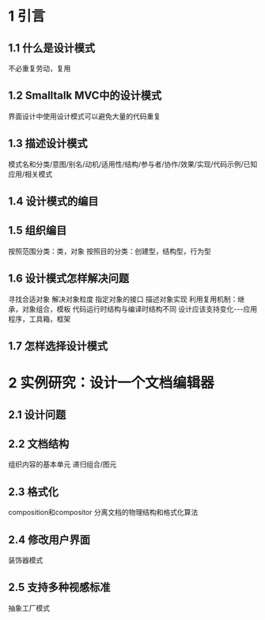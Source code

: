 # 1 引言
## 1.1 什么是设计模式
不必重复劳动，复用
## 1.2 Smalltalk MVC中的设计模式
界面设计中使用设计模式可以避免大量的代码重复
## 1.3 描述设计模式
模式名和分类/意图/别名/动机/适用性/结构/参与者/协作/效果/实现/代码示例/已知应用/相关模式
## 1.4 设计模式的编目
## 1.5 组织编目
按照范围分类：类，对象
按照目的分类：创建型，结构型，行为型
## 1.6 设计模式怎样解决问题
寻找合适对象
解决对象粒度
指定对象的接口
描述对象实现
利用复用机制：继承，对象组合，模板
代码运行时结构与编译时结构不同
设计应该支持变化---应用程序，工具箱，框架
## 1.7 怎样选择设计模式

# 2  实例研究：设计一个文档编辑器
## 2.1 设计问题
## 2.2 文档结构
组织内容的基本单元
递归组合/图元
## 2.3 格式化
composition和compositor
分离文档的物理结构和格式化算法
## 2.4 修改用户界面
装饰器模式
## 2.5 支持多种视感标准
抽象工厂模式



